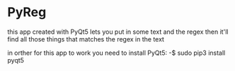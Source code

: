 # PyReg
this app created with PyQt5 lets you put in some text and the regex then it'll find all those things that matches the regex in the text

in orther for this app to work you need to install PyQt5:
-$ sudo pip3 install pyqt5
